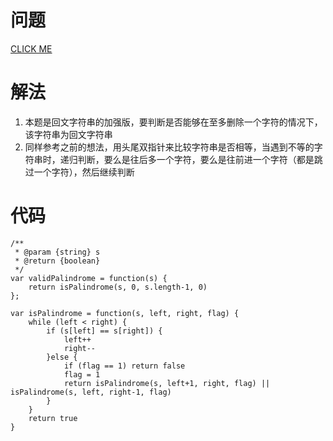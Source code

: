 # 问题
[CLICK ME](https://leetcode.com/problems/valid-palindrome-ii/description/)

# 解法
1. 本题是回文字符串的加强版，要判断是否能够在至多删除一个字符的情况下，该字符串为回文字符串
2. 同样参考之前的想法，用头尾双指针来比较字符串是否相等，当遇到不等的字符串时，递归判断，要么是往后多一个字符，要么是往前进一个字符（都是跳过一个字符），然后继续判断


# 代码
```
/**
 * @param {string} s
 * @return {boolean}
 */
var validPalindrome = function(s) {
    return isPalindrome(s, 0, s.length-1, 0)
};

var isPalindrome = function(s, left, right, flag) {
    while (left < right) {
        if (s[left] == s[right]) {
            left++
            right--
        }else {
            if (flag == 1) return false
            flag = 1
            return isPalindrome(s, left+1, right, flag) || isPalindrome(s, left, right-1, flag)
        }
    }
    return true
}
```

